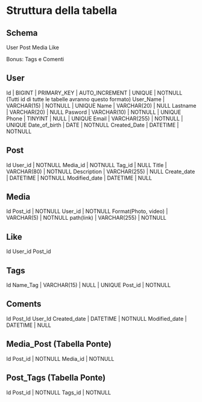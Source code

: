 # Struttura della tabella

## Schema

User
Post
Media
Like

Bonus: Tags e Comenti

## User

Id | BIGINT | PRIMARY_KEY | AUTO_INCREMENT | UNIQUE | NOTNULL (Tutti id di tutte le tabelle avranno questo formato)
User_Name | VARCHAR(15) | NOTNULL | UNIQUE
Name | VARCHAR(20) | NULL
Lastname | VARCHAR(20) | NULL
Pasword | VARCHAR(10) | NOTNULL | UNIQUE
Phone | TINYINT | NULL | UNIQUE
Email | VARCHAR(255) | NOTNULL | UNIQUE
Date_of_birth | DATE | NOTNULL
Created_Date | DATETIME | NOTNULL

## Post

Id
User_id | NOTNULL
Media_id | NOTNULL
Tag_id | NULL
Title | VARCHAR(80) | NOTNULL
Description | VARCHAR(255) | NULL
Create_date | DATETIME | NOTNULL
Modified_date | DATETIME | NULL

## Media

Id
Post_id | NOTNULL
User_id | NOTNULL
Format(Photo, video) | VARCHAR(5) | NOTNULL
path(link) | VARCHAR(255) | NOTNULL

## Like

Id
User_id
Post_id

## Tags

Id
Name_Tag | VARCHAR(15) | NULL | UNIQUE
Post_id | NOTNULL

## Coments

Id
Post_Id
User_Id
Created_date | DATETIME | NOTNULL
Modified_date | DATETIME | NULL

## Media_Post (Tabella Ponte)

Id
Post_id | NOTNULL
Media_id | NOTNULL

## Post_Tags (Tabella Ponte)

Id
Post_id | NOTNULL
Tags_id | NOTNULL

